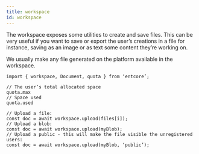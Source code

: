 ```yaml
---
title: workspace
id: workspace
---
```

The workspace exposes some utilities to create and save files.
This can be very useful if you want to save or export the user’s creations in a file
for instance, saving as an image or as text some content they’re working on.

We usually make any file generated on the platform available in the workspace.

    import { workspace, Document, quota } from ‘entcore’;

    // The user’s total allocated space
    quota.max
    // Space used
    quota.used

    // Upload a file:
    const doc = await workspace.upload(files[i]);
    // Upload a blob:
    const doc = await workspace.upload(myBlob);
    // Upload a public - this will make the file visible the unregistered users:
    const doc = await workspace.upload(myBlob, ‘public’);
